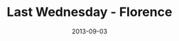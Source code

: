 ---
layout: music 
title: "Last Wednesday - Florence"
series: "Go Forth"
date: 2013-09-03 
description: ""
audio: "http://www.crossroads.net/players/media/hq/082813_flo_lw.mp3"
audio-duration: "33:13"
src: "http://www.crossroads.net/players/media/mediumHz/DefaultVideoImage.jpg"
---